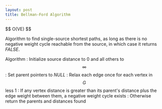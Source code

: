 ```yaml
---
layout: post
title: Bellman-Ford Algorithm
---
```


\$$ O(VE) \$$

Algorithm to find single-source shortest paths, as long as there is no negative weight cycle reachable from the source, in which case it returns *FALSE*.

Algorithm
: Initialize source distance to 0 and all others to $$\infty$$
: Set parent pointers to *NULL*
: Relax each edge once for each vertex in $$G$$ less 1
: If any vertex distance is greater than its parent's distance plus the edge weight between them, a negative weight cycle exists
: Otherwise return the parents and distances found
